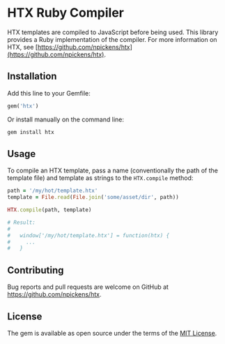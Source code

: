 # HTX Ruby Compiler

HTX templates are compiled to JavaScript before being used. This library provides a Ruby implementation of
the compiler. For more information on HTX, see
[https://github.com/npickens/htx](https://github.com/npickens/htx).

## Installation

Add this line to your Gemfile:

```ruby
gem('htx')
```

Or install manually on the command line:

```bash
gem install htx
```

## Usage

To compile an HTX template, pass a name (conventionally the path of the template file) and template as
strings to the `HTX.compile` method:

```ruby
path = '/my/hot/template.htx'
template = File.read(File.join('some/asset/dir', path))

HTX.compile(path, template)

# Result:
#
#   window['/my/hot/template.htx'] = function(htx) {
#     ...
#   }
```

## Contributing

Bug reports and pull requests are welcome on GitHub at https://github.com/npickens/htx.

## License

The gem is available as open source under the terms of the
[MIT License](https://opensource.org/licenses/MIT).
